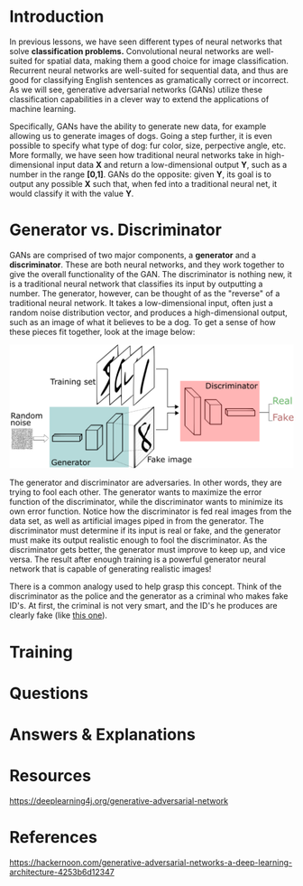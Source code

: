 # Introduction
In previous lessons, we have seen different types of neural networks that solve **classification problems.** Convolutional neural networks are well-suited for spatial data, making them a good choice for image classification. Recurrent neural networks are well-suited for sequential data, and thus are good for classifying English sentences as gramatically correct or incorrect. As we will see, generative adversarial networks (GANs) utilize these classification capabilities in a clever way to extend the applications of machine learning.


Specifically, GANs have the ability to generate new data, for example allowing us to generate images of dogs. Going a step further, it is even possible to specify what type of dog: fur color, size, perpective angle, etc. More formally, we have seen how traditional neural networks take in high-dimensional input data **X** and return a low-dimensional output **Y**, such as a number in the range **[0,1]**. GANs do the opposite: given **Y**, its goal is to output any possible **X** such that, when fed into a traditional neural net, it would classify it with the value **Y**. 


# Generator vs. Discriminator

GANs are comprised of two major components, a **generator** and a **discriminator**. These are both neural networks, and they work together to give the overall functionality of the GAN. The discriminator is nothing new, it is a traditional neural network that classifies its input by outputting a number. The generator, however, can be thought of as the "reverse" of a traditional neural network. It takes a low-dimensional input, often just a random noise distribution vector, and produces a high-dimensional output, such as an image of what it believes to be a dog. To get a sense of how these pieces fit together, look at the image below:

![missing diagram of generator/discriminator](https://github.com/bhahn16/caisplusplus.github.io/blob/master/images/GAN_diagram.png)

The generator and discriminator are adversaries. In other words, they are trying to fool each other. The generator wants to maximize the error function of the discriminator, while the discriminator wants to minimize its own error function. Notice how the discriminator is fed real images from the data set, as well as artificial images piped in from the generator. The discriminator must determine if its input is real or fake, and the generator must make its output realistic enough to fool the discriminator. As the discriminator gets better, the generator must improve to keep up, and vice versa. The result after enough training is a powerful generator neural network that is capable of generating realistic images!

There is a common analogy used to help grasp this concept. Think of the discriminator as the police and the generator as a criminal who makes fake ID's. At first, the criminal is not very smart, and the ID's he produces are clearly fake (like [this one](https://images-na.ssl-images-amazon.com/images/I/51kGMAUsTSL._SY300_QL70_.jpg)). 



# Training


# Questions


# Answers & Explanations


# Resources
https://deeplearning4j.org/generative-adversarial-network


# References
https://hackernoon.com/generative-adversarial-networks-a-deep-learning-architecture-4253b6d12347
